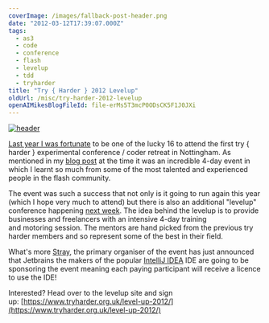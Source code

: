 ```yaml
---
coverImage: /images/fallback-post-header.png
date: "2012-03-12T17:39:07.000Z"
tags:
  - as3
  - code
  - conference
  - flash
  - levelup
  - tdd
  - tryharder
title: "Try { Harder } 2012 Levelup"
oldUrl: /misc/try-harder-2012-levelup
openAIMikesBlogFileId: file-erMs5T3mcP0ODsCK5F1J0JXi
---
```


[![](https://www.mikecann.blog/wp-content/uploads/2012/03/header.png "header")](https://www.mikecann.blog/wp-content/uploads/2012/03/header.png)

[Last year I was fortunate](/posts/try-harder-my-haxe-slides-and-code/) to be one of the lucky 16 to attend the first try { harder } experimental conference / coder retreat in Nottingham. As mentioned in my [blog post](/posts/try-harder-my-haxe-slides-and-code/) at the time it was an incredible 4-day event in which I learnt so much from some of the most talented and experienced people in the flash community.

<!-- more -->

The event was such a success that not only is it going to run again this year (which I hope very much to attend) but there is also an additional "levelup" conference happening [next week](https://www.tryharder.org.uk/level-up-2012/). The idea behind the levelup is to provide businesses and freelancers with an intensive 4-day training and motoring session. The mentors are hand picked from the previous try harder members and so represent some of the best in their field.

What's more [Stray](https://www.xxcoder.net/), the primary organiser of the event has just announced that Jetbrains the makers of the popular [IntelliJ IDEA](https://www.jetbrains.com/idea/) IDE are going to be sponsoring the event meaning each paying participant will receive a licence to use the IDE!

Interested? Head over to the levelup site and sign up: [https://www.tryharder.org.uk/level-up-2012/](https://www.tryharder.org.uk/level-up-2012/)
